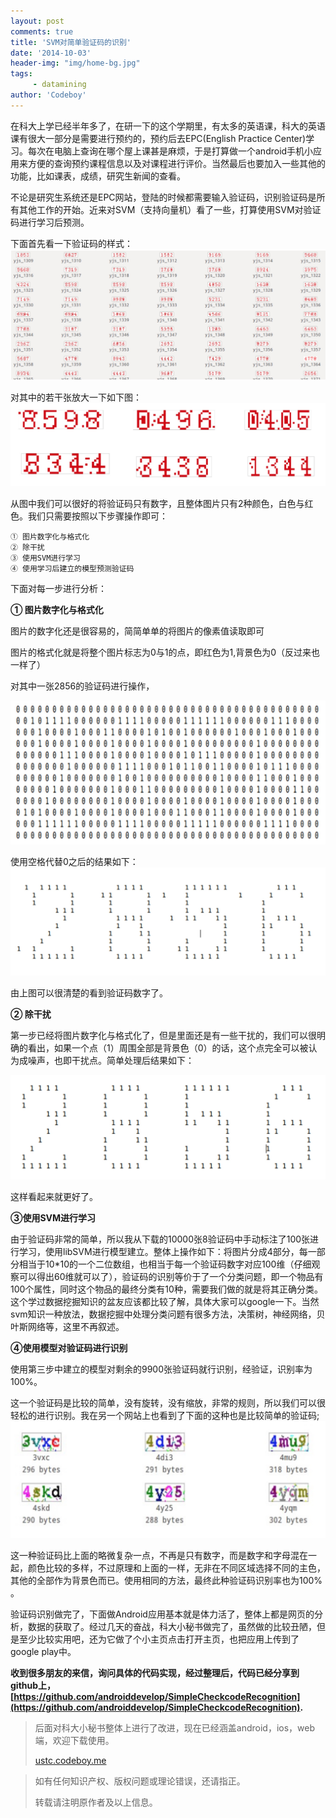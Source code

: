 ```yaml
---
layout: post
comments: true
title: 'SVM对简单验证码的识别'
date: '2014-10-03'
header-img: "img/home-bg.jpg"
tags:
     - datamining
author: 'Codeboy'
---
```

在科大上学已经半年多了，在研一下的这个学期里，有太多的英语课，科大的英语课有很大一部分是需要进行预约的，预约后去EPC(English Practice Center)学习。每次在电脑上查询在哪个屋上课甚是麻烦，于是打算做一个android手机小应用来方便的查询预约课程信息以及对课程进行评价。当然最后也要加入一些其他的功能，比如课表，成绩，研究生新闻的查看。

不论是研究生系统还是EPC网站，登陆的时候都需要输入验证码，识别验证码是所有其他工作的开始。近来对SVM（支持向量机）看了一些，打算使用SVM对验证码进行学习后预测。

下面首先看一下验证码的样式：
![img](/img/svm-checkcode1.jpg)

对其中的若干张放大一下如下图：
![img](/img/svm-checkcode2.jpg)

从图中我们可以很好的将验证码只有数字，且整体图片只有2种颜色，白色与红色。我们只需要按照以下步骤操作即可：

	① 图片数字化与格式化
	② 除干扰
	③ 使用SVM进行学习
	④ 使用学习后建立的模型预测验证码


下面对每一步进行分析：

**① 图片数字化与格式化**

图片的数字化还是很容易的，简简单单的将图片的像素值读取即可

图片的格式化就是将整个图片标志为0与1的点，即红色为1,背景色为0（反过来也一样了）

对其中一张2856的验证码进行操作，


![img](/img/svm-checkcode3.jpg)

使用空格代替0之后的结果如下：
![img](/img/svm-checkcode4.jpg)

由上图可以很清楚的看到验证码数字了。


**② 除干扰**

第一步已经将图片数字化与格式化了，但是里面还是有一些干扰的，我们可以很明确的看出，如果一个点（1）周围全部是背景色（0）的话，这个点完全可以被认为成噪声，也即干扰点。简单处理后结果如下：


![img](/img/svm-checkcode5.jpg)

这样看起来就更好了。

**③使用SVM进行学习**

由于验证码非常的简单，所以我从下载的10000张8验证码中手动标注了100张进行学习，使用libSVM进行模型建立。整体上操作如下：将图片分成4部分，每一部分相当于10*10的一个二位数组，也相当于每一个验证码数字对应100维（仔细观察可以得出60维就可以了），验证码的识别等价于了一个分类问题，即一个物品有100个属性，同时这个物品的最终分类有10种，需要我们做的就是将其正确分类。这个学过数据挖掘知识的盆友应该都比较了解，具体大家可以google一下。当然svm知识一种放法，数据挖掘中处理分类问题有很多方法，决策树，神经网络，贝叶斯网络等，这里不再叙述。

**④使用模型对验证码进行识别**

使用第三步中建立的模型对剩余的9900张验证码就行识别，经验证，识别率为100%。

这一个验证码是比较的简单，没有旋转，没有缩放，非常的规则，所以我们可以很轻松的进行识别。我在另一个网站上也看到了下面的这种也是比较简单的验证码;
![img](/img/svm-checkcode6.jpg)

这一种验证码比上面的略微复杂一点，不再是只有数字，而是数字和字母混在一起，颜色比较的多样，不过原理和上面的一样，无非在不同区域选择不同的主色，其他的全部作为背景色而已。使用相同的方法，最终此种验证码识别率也为100% 。

验证码识别做完了，下面做Android应用基本就是体力活了，整体上都是网页的分析，数据的获取了。经过几天的奋战，科大小秘书做完了，虽然做的比较丑陋，但是至少比较实用吧，还为它做了个小主页点击打开主页，也把应用上传到了google play中。

**收到很多朋友的来信，询问具体的代码实现，经过整理后，代码已经分享到github上，[https://github.com/androiddevelop/SimpleCheckcodeRecognition](https://github.com/androiddevelop/SimpleCheckcodeRecognition).**

> 后面对科大小秘书整体上进行了改进，现在已经涵盖android，ios，web端，欢迎下载使用。 
>
> [ustc.codeboy.me](http://ustc.codeboy.me)
>

>
> 如有任何知识产权、版权问题或理论错误，还请指正。
>
> 转载请注明原作者及以上信息。

